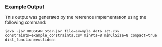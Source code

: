 ### Example Output
This output was generated by the reference implementation using the following command: 
```
java -jar HDBSCAN_Star.jar file=example_data_set.csv constraints=example_constraints.csv minPts=8 minClSize=8 compact=true dist_function=euclidean
```